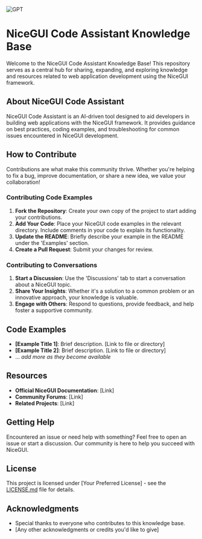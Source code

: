 ![GPT](https://files.oaiusercontent.com/file-bCIhKRmfRo4qZyS6ybWIALwH?se=2123-10-18T19%3A57%3A46Z&sp=r&sv=2021-08-06&sr=b&rscc=max-age%3D31536000%2C%20immutable&rscd=attachment%3B%20filename%3D27af2028-cffc-42cc-a51d-fe99bc66ec71.png&sig=iXZ4hi0Bh/aRBesaZBzBp1%2BJkD21i9EaiaK6NjCEVTM%3D)

# NiceGUI Code Assistant Knowledge Base

Welcome to the NiceGUI Code Assistant Knowledge Base! This repository serves as a central hub for sharing, expanding, and exploring knowledge and resources related to web application development using the NiceGUI framework. 

## About NiceGUI Code Assistant

NiceGUI Code Assistant is an AI-driven tool designed to aid developers in building web applications with the NiceGUI framework. It provides guidance on best practices, coding examples, and troubleshooting for common issues encountered in NiceGUI development.

## How to Contribute

Contributions are what make this community thrive. Whether you're helping to fix a bug, improve documentation, or share a new idea, we value your collaboration!

### Contributing Code Examples

1. **Fork the Repository**: Create your own copy of the project to start adding your contributions.
2. **Add Your Code**: Place your NiceGUI code examples in the relevant directory. Include comments in your code to explain its functionality.
3. **Update the README**: Briefly describe your example in the README under the 'Examples' section.
4. **Create a Pull Request**: Submit your changes for review.

### Contributing to Conversations

1. **Start a Discussion**: Use the 'Discussions' tab to start a conversation about a NiceGUI topic.
2. **Share Your Insights**: Whether it's a solution to a common problem or an innovative approach, your knowledge is valuable.
3. **Engage with Others**: Respond to questions, provide feedback, and help foster a supportive community.

## Code Examples

- **[Example Title 1]**: Brief description. [Link to file or directory]
- **[Example Title 2]**: Brief description. [Link to file or directory]
- ... _add more as they become available_

## Resources

- **Official NiceGUI Documentation**: [Link]
- **Community Forums**: [Link]
- **Related Projects**: [Link]

## Getting Help

Encountered an issue or need help with something? Feel free to open an issue or start a discussion. Our community is here to help you succeed with NiceGUI.

## License

This project is licensed under [Your Preferred License] - see the [LICENSE.md]([https://github.com/LTaxus/NiceGUI-Code-Assistant/blob/main/LICENSE) file for details.

## Acknowledgments

- Special thanks to everyone who contributes to this knowledge base.
- [Any other acknowledgments or credits you'd like to give]

